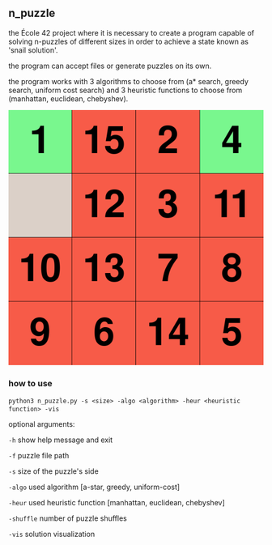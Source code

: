 ## n_puzzle

the École 42 project where it is necessary to create a program capable 
of solving n-puzzles of different sizes in order to achieve a state 
known as 'snail solution'.

the program can accept files or generate puzzles on its own.

the program works with 3 algorithms to choose from (a* search, greedy 
search, uniform cost search) and 3 heuristic functions to choose from 
(manhattan, euclidean, chebyshev).

![](puzzle.gif)

### how to use

```
python3 n_puzzle.py -s <size> -algo <algorithm> -heur <heuristic function> -vis
```

optional arguments:

`-h` show help message and exit

`-f` puzzle file path

`-s` size of the puzzle's side

`-algo` used algorithm [a-star, greedy, uniform-cost]

`-heur` used heuristic function [manhattan, euclidean, chebyshev]

`-shuffle` number of puzzle shuffles

`-vis` solution visualization